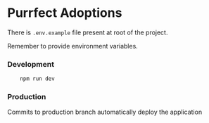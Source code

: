 # Purrfect Adoptions

There is `.env.example` file present at root of the project.

Remember to provide environment variables.

### Development

```bash
    npm run dev
```

### Production

Commits to production branch automatically deploy the application
